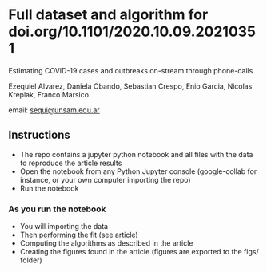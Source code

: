 # Full dataset and algorithm for doi.org/10.1101/2020.10.09.20210351

Estimating COVID-19 cases and outbreaks on-stream through phone-calls

Ezequiel Alvarez, Daniela Obando, Sebastian Crespo, Enio Garcia, Nicolas Kreplak, Franco Marsico

email: sequi@unsam.edu.ar

## Instructions

- The repo contains a jupyter python notebook and all files with the data to reproduce the article results
- Open the notebook from any Python Jupyter console (google-collab for instance, or your own computer importing the repo)
- Run the notebook 

### As you run the notebook

- You will importing the data
- Then performing the fit (see article)
- Computing the algorithms as described in the article
- Creating the figures found in the article (figures are exported to the figs/ folder)

 


